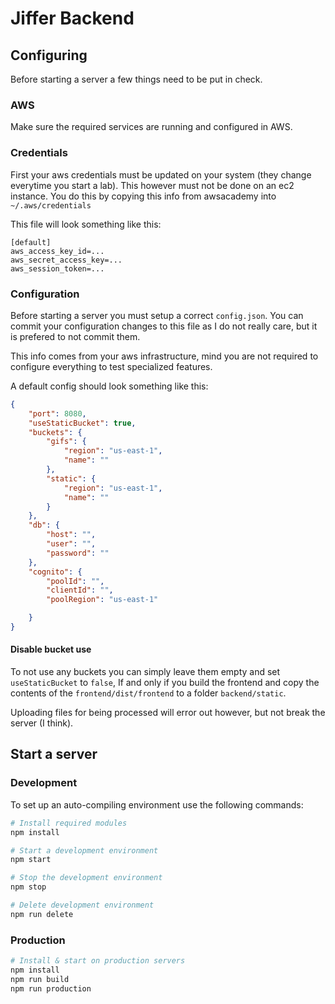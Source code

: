 # Jiffer Backend

## Configuring

Before starting a server a few things need to be put in check.

### AWS

Make sure the required services are running and configured in AWS.

### Credentials

First your aws credentials must be updated on your system (they change
everytime you start a lab). This however must not be done on an ec2 instance.
You do this by copying this info from awsacademy into `~/.aws/credentials`

This file will look something like this:

```
[default]
aws_access_key_id=...
aws_secret_access_key=...
aws_session_token=...
```

### Configuration

Before starting a server you must setup a correct `config.json`. You can commit
your configuration changes to this file as I do not really care, but it is
prefered to not commit them.

This info comes from your aws infrastructure, mind you are not required to
configure everything to test specialized features.

A default config should look something like this:
```json
{
    "port": 8080,
    "useStaticBucket": true,
    "buckets": {
        "gifs": {
            "region": "us-east-1",
            "name": ""
        },
        "static": {
            "region": "us-east-1",
            "name": ""
        }
    },
    "db": {
        "host": "",
        "user": "",
        "password": ""
    },
    "cognito": {
        "poolId": "",
        "clientId": "",
        "poolRegion": "us-east-1"

    }
}
```

#### Disable bucket use

To not use any buckets you can simply leave them empty and set
`useStaticBucket` to `false`, If and only if you build the frontend and copy
the contents of the `frontend/dist/frontend` to a folder `backend/static`.

Uploading files for being processed will error out however, but not break the server (I think).

## Start a server
### Development

To set up an auto-compiling environment use the following commands:

```bash
# Install required modules
npm install

# Start a development environment
npm start

# Stop the development environment
npm stop

# Delete development environment
npm run delete
```

### Production

```bash
# Install & start on production servers
npm install
npm run build
npm run production
```
